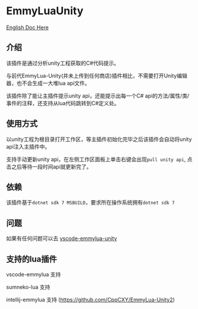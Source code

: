 # EmmyLuaUnity

[English Doc Here](README_EN.md)

## 介绍

该插件是通过分析unity工程获取的C#代码提示。

与前代EmmyLua-Unity(并未上传到任何商店)插件相比，不需要打开Unity编辑器，也不会生成一大堆lua api文件。

该插件除了能让主插件提示unity api，还能提示出每一个C# api的方法/属性/类/事件的注释，还支持从lua代码跳转到C#定义处。

## 使用方式

以unity工程为根目录打开工作区，等主插件初始化完毕之后该插件会自动将unity api注入主插件中。

支持手动更新unity api，在左侧工作区面板上单击右键会出现`pull unity api`, 点击之后等待一段时间api就更新完了。

## 依赖

该插件基于`dotnet sdk 7 MSBUILD`，要求所在操作系统拥有`dotnet sdk 7`

## 问题

如果有任何问题可以去 [vscode-emmylua-unity](https://github.com/CppCXY/VSCode-EmmyLua-Unity)

## 支持的lua插件

vscode-emmylua 支持

sumneko-lua 支持

intellij-emmylua 支持 (https://github.com/CppCXY/EmmyLua-Unity2)
